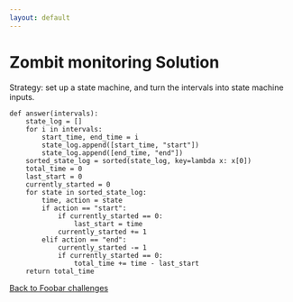 ```yaml
---
layout: default
---
```

# Zombit monitoring Solution

Strategy: set up a state machine, and turn the intervals into state
machine inputs.


    def answer(intervals):
        state_log = []
        for i in intervals:
            start_time, end_time = i
            state_log.append([start_time, "start"])
            state_log.append([end_time, "end"])
        sorted_state_log = sorted(state_log, key=lambda x: x[0])
        total_time = 0
        last_start = 0
        currently_started = 0
        for state in sorted_state_log:
            time, action = state
            if action == "start":
                if currently_started == 0:
                    last_start = time
                currently_started += 1
            elif action == "end":
                currently_started -= 1
                if currently_started == 0:
                    total_time += time - last_start
        return total_time



[Back to Foobar challenges](index.html)

